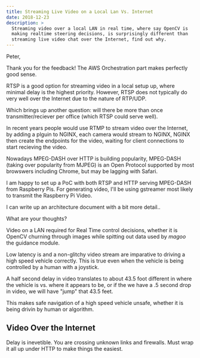 ```yaml
---
title: Streaming Live Video on a Local Lan Vs. Internet
date: 2018-12-23
description: >
  Streaming video over a local LAN in real time, where say OpenCV is
  making realtime steering decisions, is surprisingly different than
  streaming live video chat over the Internet, find out why.
---
```



Peter, 

Thank you for the feedback!  The AWS Orchestration part makes
perfectly good sense. 

RTSP is a good option for streaming video in a local setup up, where
minimal delay is the highest priority.  However, RTSP does not
typically do very well over the Internet due to the nature of
RTP/UDP. 

Which brings up another question: will there be more than once
transmitter/reciever per office (which RTSP could serve well).

In recent years people would use RTMP to stream video over the
Internet, by adding a plguin to NGINX, each camera would
stream to NGINX, NGINX then create the endpoints for the video,
waiting for client connections to start recieving the video.

Nowadays MPEG-DASH over HTTP is building popularity, MPEG-DASH (taking
over popularity from MJPEG) is an Open Protocol supported by most
browswers including Chrome, but may be lagging with Safari.

I am happy to set up a PoC with both RTSP and HTTP serving MPEG-DASH
from Raspberry Pis.  For generating video, I'll be using gstreamer
most likely to transmit the Raspberry Pi Video.

I can write up an architecture document with a bit more detail..

What are your thoughts?


Video on a LAN required for Real Time control decisions, whether it is
OpenCV churning through images while spitting out data used by _magoo_
the guidance module. 

Low latency is and a non-glitchy video stream are imparative to
driving a high speed vehicle correctly. This is true even when the
vehicle is being controlled by a human with a joystick.

A half second delay in video translates to about 43.5 foot different
in where the vehicle is vs. where it appears to be, or if the we have
a .5 second drop in video, we will have "jump" that 43.5 feet.

This makes safe navigation of a high speed vehicle unsafe, whether it
is being drivin by human or algorithm.

## Video Over the Internet

Delay is inevetible. You are crossing unknown links and firewalls.
Must wrap it all up under HTTP to make things the easiest.


